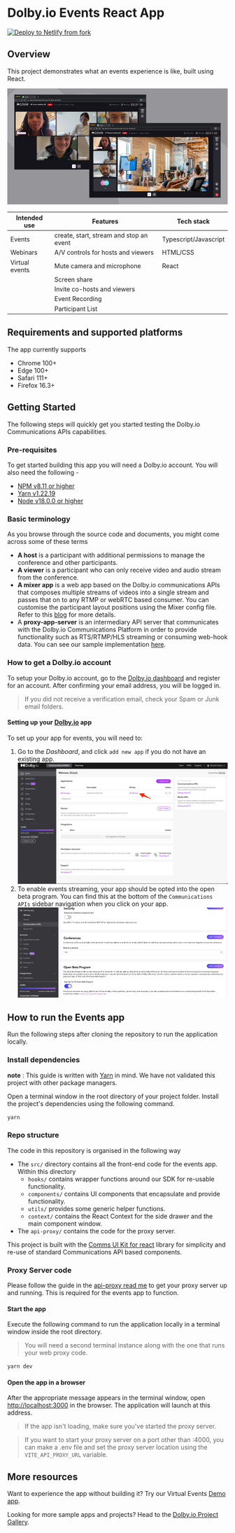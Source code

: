 # Dolby.io Events React App

[![Deploy to Netlify from fork](https://www.netlify.com/img/deploy/button.svg)](https://app.netlify.com/start/deploy?repository=https://github.com/Noviny/comms-app-react-events-changes)

## Overview

This project demonstrates what an events experience is like, built using React.

<p align="center">
    <img src="./documentation/banner.jpg" />
</p>

| Intended use   | Features                                | Tech stack            |
| -------------- | --------------------------------------- | --------------------- |
| Events         | create, start, stream and stop an event | Typescript/Javascript |
| Webinars       | A/V controls for hosts and viewers      | HTML/CSS              |
| Virtual events | Mute camera and microphone              | React                 |
|                | Screen share                            |                       |
|                | Invite co-hosts and viewers             |                       |
|                | Event Recording                         |                       |
|                | Participant List                        |                       |

## Requirements and supported platforms

The app currently supports

- Chrome 100+
- Edge 100+
- Safari 111+
- Firefox 16.3+

## Getting Started

The following steps will quickly get you started testing the Dolby.io Communications APIs capabilities.

### Pre-requisites

To get started building this app you will need a Dolby.io account. You will also need the following -

- [NPM v8.11 or higher](https://docs.npmjs.com/downloading-and-installing-node-js-and-npm)
- [Yarn v1.22.19](https://classic.yarnpkg.com/lang/en/docs/install/#mac-stable)
- [Node v18.0.0 or higher](https://nodejs.org/en/download)

### Basic terminology

As you browse through the source code and documents, you might come across some of these terms

- **A host** is a participant with additional permissions to manage the conference and other participants.
- **A viewer** is a participant who can only receive video and audio stream from the conference.
- **A mixer app** is a web app based on the Dolby.io communications APIs that composes multiple streams of videos into a single stream and passes that on to any RTMP or webRTC based consumer. You can customise the participant layout positions using the Mixer config file. Refer to this [blog](https://dolby.io/blog/creating-a-custom-mixer-layout-for-streaming-a-conference/) for more details.
- A **proxy-app-server** is an intermediary API server that communicates with the Dolby.io Communications Platform in order to provide functionality such as RTS/RTMP/HLS streaming or consuming web-hook data. You can see our sample implementation [here](./api-proxy).

### How to get a Dolby.io account

To setup your Dolby.io account, go to the [Dolby.io dashboard](https://dolby.io) and register for an account. After confirming your email address, you will be logged in.

> If you did not receive a verification email, check your Spam or Junk email folders.

#### Setting up your [Dolby.io](https://dashboard.dolby.io) app

To set up your app for events, you will need to:

1. Go to the _Dashboard_, and click `add new app` if you do not have an existing app. ![dashboard](./documentation/dashboard-events.png)
2. To enable events streaming, your app should be opted into the open beta program. You can find this at the bottom of the `Communications APIs` sidebar navigation when you click on your app. ![dashboard](./documentation/open-beta.png)

## How to run the Events app

Run the following steps after cloning the repository to run the application locally.

### Install dependencies

**note** : This guide is written with [Yarn](https://yarnpkg.com/) in mind. We have not validated this project with other package managers.

Open a terminal window in the root directory of your project folder. Install the project's dependencies using the following command.

```bash
yarn
```

### Repo structure

The code in this repository is organised in the following way

- The `src/` directory contains all the front-end code for the events app. Within this directory
  - `hooks/` contains wrapper functions around our SDK for re-usable functionality.
  - `components/` contains UI components that encapsulate and provide functionality.
  - `utils/` provides some generic helper functions.
  - `context/` contains the React Context for the side drawer and the main component window.
- The `api-proxy/` contains the code for the proxy server.

This project is built with the [Comms UI Kit for react](https://github.com/dolbyio/comms-uikit-react) library for simplicity and re-use of standard Communications API based components.

### Proxy Server code

Please follow the guide in the [api-proxy read me](./api-proxy/README.md) to get your proxy server up and running. This is required for the events app to function.

#### Start the app

Execute the following command to run the application locally in a terminal window inside the root directory.

> You will need a second terminal instance along with the one that runs your web proxy code.

```bash
yarn dev
```

#### Open the app in a browser

After the appropriate message appears in the terminal window, open <http://localhost:3000> in the browser. The application will launch at this address.

> If the app isn't loading, make sure you've started the proxy server.

> If you want to start your proxy server on a port other than :4000, you can make a .env file and set the proxy server location using the `VITE_API_PROXY_URL` variable.

## More resources

Want to experience the app without building it? Try our Virtual Events [Demo app](https://events.experience.dolby.io).

Looking for more sample apps and projects? Head to the [Dolby.io Project Gallery](https://docs.dolby.io/communications-apis/page/gallery).
